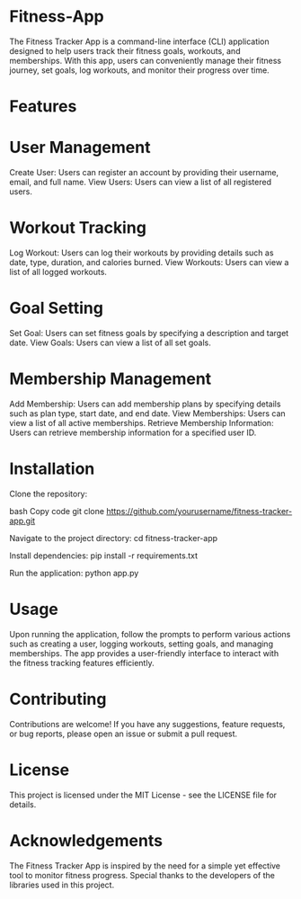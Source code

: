 #   Fitness-App
The Fitness Tracker App is a command-line interface (CLI) application designed to help users track their fitness goals, workouts, and memberships. With this app, users can conveniently manage their fitness journey, set goals, log workouts, and monitor their progress over time.

#    Features
# User Management
Create User: Users can register an account by providing their username, email, and full name.
View Users: Users can view a list of all registered users.
# Workout Tracking
Log Workout: Users can log their workouts by providing details such as date, type, duration, and calories burned.
View Workouts: Users can view a list of all logged workouts.
# Goal Setting
Set Goal: Users can set fitness goals by specifying a description and target date.
View Goals: Users can view a list of all set goals.
# Membership Management
Add Membership: Users can add membership plans by specifying details such as plan type, start date, and end date.
View Memberships: Users can view a list of all active memberships.
Retrieve Membership Information: Users can retrieve membership information for a specified user ID.

# Installation
Clone the repository:

bash
Copy code
git clone https://github.com/yourusername/fitness-tracker-app.git

Navigate to the project directory:
cd fitness-tracker-app

Install dependencies:
pip install -r requirements.txt

Run the application:
python app.py

# Usage
Upon running the application, follow the prompts to perform various actions such as creating a user, logging workouts, setting goals, and managing memberships. The app provides a user-friendly interface to interact with the fitness tracking features efficiently.

# Contributing
Contributions are welcome! If you have any suggestions, feature requests, or bug reports, please open an issue or submit a pull request.

# License
This project is licensed under the MIT License - see the LICENSE file for details.

# Acknowledgements
The Fitness Tracker App is inspired by the need for a simple yet effective tool to monitor fitness progress.
Special thanks to the developers of the libraries used in this project.
